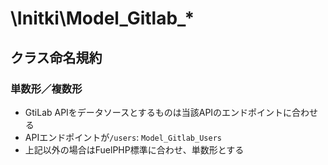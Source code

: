 \Initki\Model_Gitlab_*
====

クラス命名規約
----

### 単数形／複数形

* GtiLab APIをデータソースとするものは当該APIのエンドポイントに合わせる
 * APIエンドポイントが`/users`: `Model_Gitlab_Users`
* 上記以外の場合はFuelPHP標準に合わせ、単数形とする

